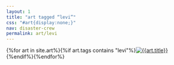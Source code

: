 ```yaml
---
layout: 1
title: "art tagged “levi”"
css: "#art{display:none;}"
nav: disaster-crew
permalink: art/levi
---
```

<div id="gallery">{%for art in site.art%}{%if art.tags contains "levi"%}<a href="{%include url.html%}{{art.url}}"><img src="{%include url.html%}/assets/img/art/{{art.date|date:"%F"}}-tn{%if art.multi%}-levi{%endif%}.jpg" alt="{{art.title}}"/></a>{%endif%}{%endfor%}</div>